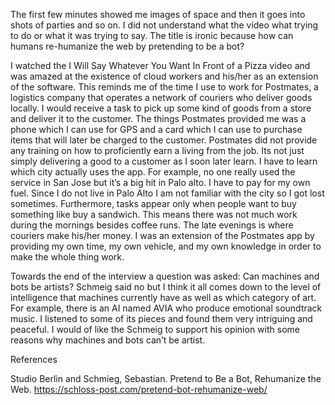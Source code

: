The first few minutes showed me images of space and then it goes into shots of parties and so on. I did not understand what the video what trying to do or what it was trying to say. The title is ironic because how can humans re-humanize the web by pretending to be a bot?

I watched the I Will Say Whatever You Want In Front of a Pizza video and was amazed at the existence of cloud workers and his/her as an extension of the software. This reminds me of the time I use to work for Postmates, a logistics company that operates a network of couriers who deliver goods locally. I would receive a task to pick up some kind of goods from a store and deliver it to the customer. The things Postmates provided me was a phone which I can use for GPS and a card which I can use to purchase items that will later be charged to the customer. Postmates did not provide any training on how to proficiently earn a living from the job. Its not just simply delivering a good to a customer as I soon later learn. I have to learn which city actually uses the app. For example, no one really used the service in San Jose but it’s a big hit in Palo alto. I have to pay for my own fuel. Since I do not live in Palo Alto I am not familiar with the city so I got lost sometimes. Furthermore, tasks appear only when people want to buy something like buy a sandwich. This means there was not much work during the mornings besides coffee runs. The late evenings is where couriers make his/her money. I was an extension of the Postmates app by providing my own time, my own vehicle, and my own knowledge in order to make the whole thing work. 

Towards the end of the interview a question was asked: Can machines and bots be artists? Schmeig said no but I think it all comes down to the level of intelligence that machines currently have as well as which category of art. For example, there is an AI named AVIA who produce emotional soundtrack music. I listened to some of its pieces and found them very intriguing and peaceful. I would of like the Schmeig to support his opinion with some reasons why machines and bots can’t be artist.

References

Studio Berlin and Schmieg, Sebastian. Pretend to Be a Bot, Rehumanize the Web. https://schloss-post.com/pretend-bot-rehumanize-web/